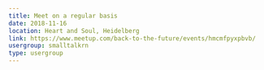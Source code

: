```yaml
---
title: Meet on a regular basis
date: 2018-11-16
location: Heart and Soul, Heidelberg
link: https://www.meetup.com/back-to-the-future/events/hmcmfpyxpbvb/
usergroup: smalltalkrn
type: usergroup
---
```

